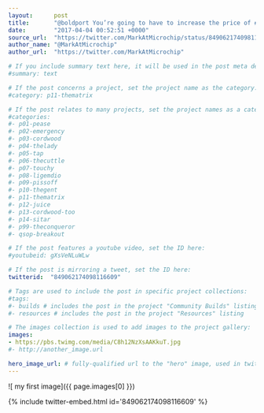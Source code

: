 ```yaml
---
layout:      post
title:       "@boldport You’re going to have to increase the price of #boldportclub for that design!"
date:        "2017-04-04 00:52:51 +0000"
source_url:  "https://twitter.com/MarkAtMicrochip/status/849062174098116609"
author_name: "@MarkAtMicrochip"
author_url:  "https://twitter.com/MarkAtMicrochip"

# If you include summary text here, it will be used in the post meta description instead of an excerpt from the post body
#summary: text

# If the post concerns a project, set the project name as the category:
#category: p11-thematrix

# If the post relates to many projects, set the project names as a categories array:
#categories:
#- p01-pease
#- p02-emergency
#- p03-cordwood
#- p04-thelady
#- p05-tap
#- p06-thecuttle
#- p07-touchy
#- p08-ligemdio
#- p09-pissoff
#- p10-thegent
#- p11-thematrix
#- p12-juice
#- p13-cordwood-too
#- p14-sitar
#- p99-theconqueror
#- qsop-breakout

# If the post features a youtube video, set the ID here:
#youtubeid: gXsVeNLuWLw

# If the post is mirroring a tweet, set the ID here:
twitterid:  "849062174098116609"

# Tags are used to include the post in specific project collections:
#tags:
#- builds # includes the post in the project "Community Builds" listing
#- resources # includes the post in the project "Resources" listing

# The images collection is used to add images to the project gallery:
images:
- https://pbs.twimg.com/media/C8h12NzXsAAKkuT.jpg
#- http://another_image.url

hero_image_url: # fully-qualified url to the "hero" image, used in twitter cards for example
---
```


![ my first image]({{ page.images[0] }})

{% include twitter-embed.html id='849062174098116609' %}


